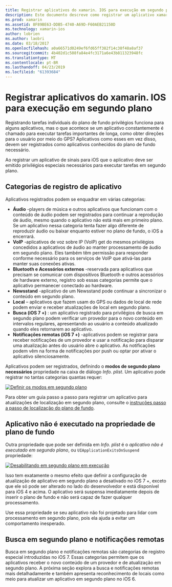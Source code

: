 ```yaml
---
title: Registrar aplicativos do xamarin. IOS para execução em segundo plano
description: Este documento descreve como registrar um aplicativo xamarin. IOS para ser executado em segundo plano. Ele aborda áudio aplicativos, VoIP aplicativos, Acessórios externos e bluetooth e muito mais.
ms.prod: xamarin
ms.assetid: 8F89BE63-DDB5-4740-A69D-F60AEB21150D
ms.technology: xamarin-ios
author: lobrien
ms.author: laobri
ms.date: 03/18/2017
ms.openlocfilehash: a0a66571d0249ef6fd65ff382f14c38f48a8af37
ms.sourcegitcommit: 4b402d1c508fa84e4fc3171a6e43b811323948fc
ms.translationtype: MT
ms.contentlocale: pt-BR
ms.lasthandoff: 04/23/2019
ms.locfileid: "61393684"
---
```

# <a name="registering-xamarinios-apps-to-run-in-the-background"></a>Registrar aplicativos do xamarin. IOS para execução em segundo plano

Registrando tarefas individuais do plano de fundo privilégios funciona para alguns aplicativos, mas o que acontece se um aplicativo constantemente é chamado para executar tarefas importantes de longa, como obter direções para o usuário por meio do GPS? Aplicativos como esses em vez disso, devem ser registrados como aplicativos conhecidos do plano de fundo necessário.

Ao registrar um aplicativo de sinais para iOS que o aplicativo deve ser emitido privilégios especiais necessários para executar tarefas em segundo plano.

## <a name="application-registration-categories"></a>Categorias de registro de aplicativo

Aplicativos registrados podem se enquadrar em várias categorias:

-  **Áudio** -players de música e outros aplicativos que funcionam com o conteúdo de áudio podem ser registrados para continuar a reprodução de áudio, mesmo quando o aplicativo não está mais em primeiro plano. Se um aplicativo nessa categoria tenta fazer algo diferente de reproduzir áudio ou baixar enquanto estiver no plano de fundo, o iOS a encerrará.
-  **VoIP** -aplicativos de voz sobre IP (VoIP) get do mesmos privilégios concedidos a aplicativos de áudio ao manter processamento de áudio em segundo plano. Eles também têm permissão para responder conforme necessário para os serviços de VoIP que ativá-las para manter suas conexões ativas.
-  **Bluetooth e Acessórios externos** -reservada para aplicativos que precisam se comunicar com dispositivos Bluetooth e outros acessórios de hardware externo, registro sob essas categorias permite que o aplicativo permanecer conectado ao hardware.
-  **Newsstand** -aplicativo de um Newsstand pode continuar a sincronizar o conteúdo em segundo plano.
-  **Local** – aplicativos que fazem usam do GPS ou dados de local de rede podem enviar e receber atualizações de local em segundo plano.
-  **Busca (iOS 7 +)** : um aplicativo registrado para privilégios de busca em segundo plano podem verificar um provedor para o novo conteúdo em intervalos regulares, apresentando ao usuário a conteúdo atualizado quando eles retornarem ao aplicativo.
-  **Notificações remotas (iOS 7 +)** -aplicativos podem se registrar para receber notificações de um provedor e usar a notificação para disparar uma atualização antes do usuário abre o aplicativo. As notificações podem vêm na forma de notificações por push ou optar por ativar o aplicativo silenciosamente.


Aplicativos podem ser registrados, definindo o **modos de segundo plano necessários** propriedade na caixa de diálogo *Info. plist*. Um aplicativo pode registrar no tantas categorias quantas requer:

 [![](registering-applications-to-run-in-background-images/bgmodes.png "Definir os modos em segundo plano")](registering-applications-to-run-in-background-images/bgmodes.png#lightbox)

Para obter um guia passo a passo para registrar um aplicativo para atualizações de localização em segundo plano, consulte o [instruções passo a passo de localização do plano de fundo](~/ios/app-fundamentals/backgrounding/ios-backgrounding-walkthroughs/location-walkthrough.md).

## <a name="application-does-not-run-in-background-property"></a>Aplicativo não é executado na propriedade de plano de fundo

Outra propriedade que pode ser definida em *Info. plist* é o *aplicativo não é executado em segundo plano*, ou `UIApplicationExitsOnSuspend` propriedade:

 [![](registering-applications-to-run-in-background-images/plist.png "Desabilitando em segundo plano em execução")](registering-applications-to-run-in-background-images/plist.png#lightbox)

Isso tem exatamente o mesmo efeito que definir a configuração de atualização de aplicativo em segundo plano a desativado no iOS 7 +, exceto que ele só pode ser alterado no lado do desenvolvedor e está disponível para iOS 4 e acima. O aplicativo será suspensa imediatamente depois de inserir o plano de fundo e não será capaz de fazer qualquer processamento.

Use essa propriedade se seu aplicativo não foi projetado para lidar com processamento em segundo plano, pois ela ajuda a evitar um comportamento inesperado.

## <a name="background-fetch-and-remote-notifications"></a>Busca em segundo plano e notificações remotas

Busca em segundo plano e notificações remotas são categorias de registro especial introduzidas no iOS 7. Essas categorias permitem que os aplicativos receber o novo conteúdo de um provedor e de atualização em segundo plano. A próxima seção explora a busca e notificações remotas mais detalhadamente e também apresenta reconhecimento de locais como meio para atualizar um aplicativo em segundo plano no iOS 6.

